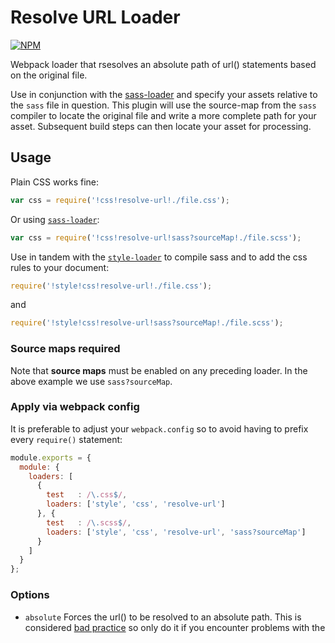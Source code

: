 # Resolve URL Loader

[![NPM](https://nodei.co/npm/resolve-url-loader.png)](http://github.com/bholloway/resolve-url-loader)

Webpack loader that rsesolves an absolute path of url() statements based on the original file.

Use in conjunction with the [sass-loader](https://www.npmjs.com/package/sass-loader) and specify your assets relative
to the `sass` file in question. This plugin will use the source-map from the `sass` compiler to locate the original file
and write a more complete path for your asset. Subsequent build steps can then locate your asset for processing.

## Usage

Plain CSS works fine:

``` javascript
var css = require('!css!resolve-url!./file.css');
```

Or using [`sass-loader`](https://github.com/jtangelder/sass-loader):

``` javascript
var css = require('!css!resolve-url!sass?sourceMap!./file.scss');
```

Use in tandem with the [`style-loader`](https://github.com/webpack/style-loader) to compile sass and to add the css 
rules to your document:

``` javascript
require('!style!css!resolve-url!./file.css');
```
and
``` javascript
require('!style!css!resolve-url!sass?sourceMap!./file.scss');
```

### Source maps required

Note that **source maps** must be enabled on any preceding loader. In the above example we use `sass?sourceMap`.

### Apply via webpack config

It is preferable to adjust your `webpack.config` so to avoid having to prefix every `require()` statement:

``` javascript
module.exports = {
  module: {
    loaders: [
      {
        test   : /\.css$/,
        loaders: ['style', 'css', 'resolve-url']
      }, {
        test   : /\.scss$/,
        loaders: ['style', 'css', 'resolve-url', 'sass?sourceMap']
      }
    ]
  }
};
```

### Options

* `absolute` Forces the url() to be resolved to an absolute path. This is considered 
[bad practice](http://webpack.github.io/docs/how-to-write-a-loader.html#should-not-embed-absolute-paths) so only do it
if you encounter problems with the 